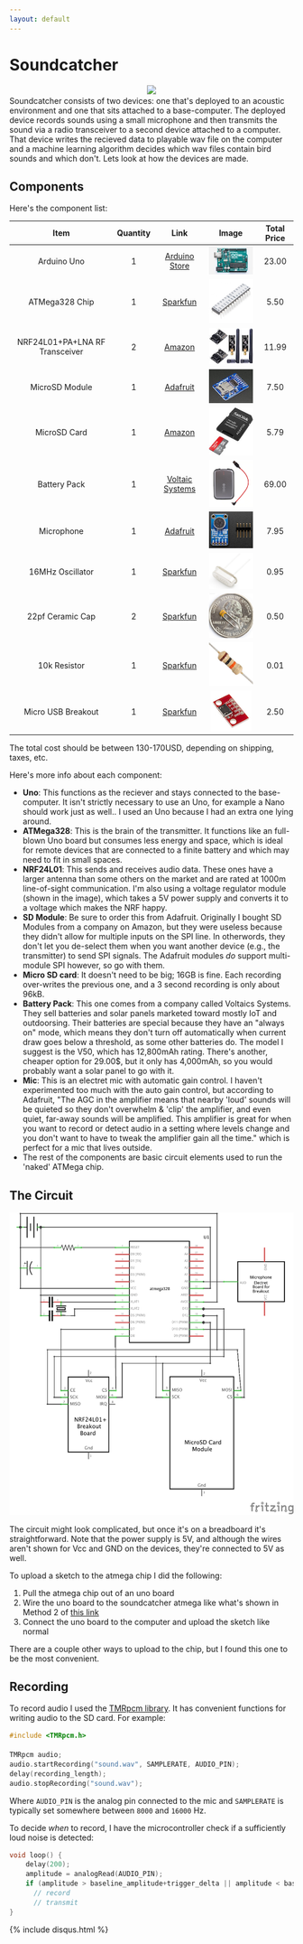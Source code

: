 ```yaml
---
layout: default
---
```


# Soundcatcher

<center><img src="soundcatcher-v1/banner.png"></center>
Soundcatcher consists of two devices: one that's deployed to an acoustic environment and one that sits attached to a base-computer.  The deployed device records sounds using a small microphone and then transmits the sound via a radio transceiver to a second device attached to a computer.  That device writes the recieved data to playable wav file on the computer and a machine learning algorithm decides which wav files contain bird sounds and which don't.  Lets look at how the devices are made.

## Components

Here's the component list:

|              Item              | Quantity |                             Link                             |                        Image                         | Total Price |
| :----------------------------: | :------: | :----------------------------------------------------------: | :--------------------------------------------------: | :---------: |
|          Arduino Uno           |    1     | [Arduino Store](https://store.arduino.cc/usa/arduino-uno-rev3) |        ![uno_image](soundcatcher-nrf/uno.jpg)        |    23.00    |
|         ATMega328 Chip         |    1     |     [Sparkfun](https://www.sparkfun.com/products/10524)      |  ![atmega328_image](soundcatcher-nrf/atmega328.jpg)  |    5.50     |
| NRF24L01+PA+LNA RF Transceiver |    2     | [Amazon](https://www.amazon.com/WayinTop-NRF24L01-Transceiver-Wireless-Regulator/dp/B07PBBC4H9/ref=cm_cr_arp_d_product_sims?ie=UTF8) |        ![nrf_image](soundcatcher-nrf/nRF.jpg)        |    11.99    |
|         MicroSD Module         |    1     |       [Adafruit](https://www.adafruit.com/product/254)       |     ![sd_image](soundcatcher-nrf/sd-module.jpg)      |    7.50     |
|          MicroSD Card          |    1     | [Amazon](https://www.amazon.com/Sandisk-Ultra-Micro-UHS-I-Adapter/dp/B073K14CVB/ref=sxin_2_ac_d_pm?ac_md=1-0-VW5kZXIgJDg%3D-ac_d_pm&cv_ct_cx=16gb+micro+sd+card&dchild=1&keywords=16gb+micro+sd+card&pd_rd_i=B073K14CVB&pd_rd_r=d1995db6-767f-426b-9e24-f141fb565686&pd_rd_w=ktMre&pd_rd_wg=0eDGa&pf_rd_p=0e223c60-bcf8-4663-98f3-da892fbd4372&pf_rd_r=0E6KJKY1BB8H0BDX6ERF&psc=1&qid=1585247378&s=electronics) |    ![sd-card_image](soundcatcher-nrf/sd-card.jpg)    |    5.79     |
|          Battery Pack          |    1     |      [Voltaic Systems](https://voltaicsystems.com/v50/)      |    ![battery_image](soundcatcher-nrf/battery.png)    |    69.00    |
|           Microphone           |    1     |      [Adafruit](https://www.adafruit.com/product/1713)       |        ![mic_image](soundcatcher-nrf/mic.png)        |    7.95     |
|        16MHz Oscillator        |    1     |      [Sparkfun](https://www.sparkfun.com/products/536)       | ![oscillator_image](soundcatcher-nrf/oscillator.png) |    0.95     |
|        22pf Ceramic Cap        |    2     |      [Sparkfun](https://www.sparkfun.com/products/8571)      |       ![cap_pic](soundcatcher-nrf/22pfcap.png)       |    0.50     |
|          10k Resistor          |    1     |     [Sparkfun](https://www.sparkfun.com/products/10969)      |    ![resistor_pic](soundcatcher-nrf/resistor.png)    |    0.01     |
|       Micro USB Breakout       |    1     |     [Sparkfun](https://www.sparkfun.com/products/12035)      |      ![microusb](soundcatcher-nrf/microusb.jpg)      |    2.50     |

The total cost should be between 130-170USD, depending on shipping, taxes, etc.

Here's more info about each component:

- **Uno**: This functions as the reciever and stays connected to the base-computer.  It isn't strictly necessary to use an Uno, for example a Nano should work just as well.. I used an Uno because I had an extra one lying around.
- **ATMega328**: This is the brain of the transmitter.  It functions like an full-blown Uno board but consumes less energy and space, which is ideal for remote devices that are connected to a finite battery and which may need to fit in small spaces.
- **NRF24L01**: This sends and receives audio data.  These ones have a larger antenna than some others on the market and are rated at 1000m line-of-sight communication.  I'm also using a voltage regulator module (shown in the image), which takes a 5V power supply and converts it to a voltage which makes the NRF happy.
- **SD Module**:  Be sure to order this from Adafruit.  Originally I bought SD Modules from a company on Amazon, but they were useless because they didn't allow for multiple inputs on the SPI line.  In otherwords, they don't let you de-select them when you want another device (e.g., the transmitter) to send SPI signals.  The Adafruit modules _do_ support multi-module SPI however, so go with them.
- **Micro SD card**: It doesn't need to be big; 16GB is fine.  Each recording over-writes the previous one, and a 3 second recording is only about 96kB.
- **Battery Pack**: This one comes from a company called Voltaics Systems.  They sell batteries and solar panels marketed toward mostly IoT and outdoorsing. Their batteries are special because they have an "always on" mode, which means they don't turn off automatically when current draw goes below a threshold, as some other batteries do.  The model I suggest is the V50, which has 12,800mAh rating.  There's another, cheaper option for 29.00$, but it only has 4,000mAh, so you would probably want a solar panel to go with it.
- **Mic**: This is an electret mic with automatic gain control.  I haven't experimented too much with the auto gain control, but according to Adafruit, "The AGC in the amplifier means that nearby 'loud' sounds will be quieted so they don't overwhelm & 'clip' the amplifier, and even quiet,  far-away sounds will be amplified. This amplifier is great for when you  want to record or detect audio in a setting where levels change and you don't want to have to tweak the amplifier gain all the time."  which is perfect for a mic that lives outside.
- The rest of the components are basic circuit elements used to run the 'naked' ATMega chip. 

## The Circuit

![circuit-diagram](soundcatcher-nrf/circuit.png)

The circuit might look complicated, but once it's on a breadboard it's straightforward.  Note that the power supply is 5V, and although the wires aren't shown for Vcc and GND on the devices, they're connected to 5V as well.

To upload a sketch to the atmega chip I did the following:

1. Pull the atmega chip out of an uno board
2. Wire the uno board to the soundcatcher atmega like what's shown in Method 2 of [this link](https://dronebotworkshop.com/arduino-uno-atmega328/)
3. Connect the uno board to the computer and upload the sketch like normal

There are a couple other ways to upload to the chip, but I found this one to be the most convenient.

## Recording

To record audio I used the [TMRpcm library](https://github.com/TMRh20/TMRpcm).  It has convenient functions for writing audio to the SD card.  For example:

```c++
#include <TMRpcm.h>

TMRpcm audio;
audio.startRecording("sound.wav", SAMPLERATE, AUDIO_PIN);
delay(recording_length);
audio.stopRecording("sound.wav");
```

Where `AUDIO_PIN` is the analog pin connected to the mic and `SAMPLERATE` is typically set somewhere between `8000` and `16000` Hz.

To decide _when_ to record, I have the microcontroller check if a sufficiently loud noise is detected:

```c++
void loop() {
    delay(200);
    amplitude = analogRead(AUDIO_PIN);
    if (amplitude > baseline_amplitude+trigger_delta || amplitude < baseline_amplitude-trigger_delta) {
      // record
      // transmit
}
```









{% include disqus.html %}


